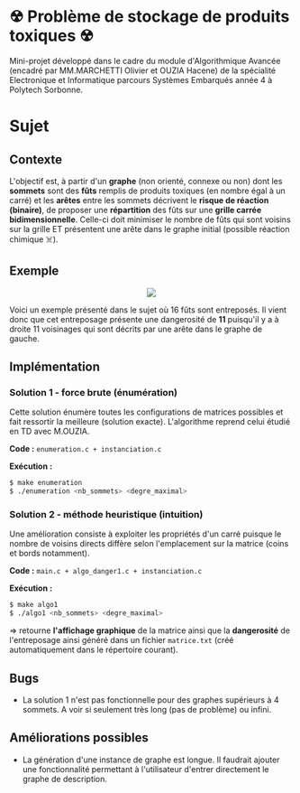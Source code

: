 # ☢ Problème de stockage de produits toxiques ☢
Mini-projet développé dans le cadre du module d'Algorithmique Avancée (encadré par MM.MARCHETTI Olivier et OUZIA Hacene) de la spécialité Electronique et Informatique parcours Systèmes Embarqués année 4 à Polytech Sorbonne.

# Sujet
## Contexte
L'objectif est, à partir d'un **graphe** (non orienté, connexe ou non) dont les **sommets** sont des **fûts** remplis de produits toxiques (en nombre égal à un carré) et les **arêtes** entre les sommets décrivent le **risque de réaction (binaire)**, de proposer une **répartition** des fûts sur une **grille carrée bidimensionnelle**. Celle-ci doit minimiser le nombre de fûts qui sont voisins sur la grille ET présentent une arête dans le graphe initial (possible réaction chimique ☠️).

## Exemple
<p align="center">
  <img src="https://user-images.githubusercontent.com/36695513/119200054-78cfbc80-ba8c-11eb-8cbe-a4ab0547fdeb.png" />
</p>

Voici un exemple présenté dans le sujet où 16 fûts sont entreposés. Il vient donc que cet entreposage présente une dangerosité de **11** puisqu'il y a à droite 11 voisinages qui sont décrits par une arête dans le graphe de gauche.

## Implémentation
### Solution 1 - force brute (énumération)
Cette solution énumère toutes les configurations de matrices possibles et fait ressortir la meilleure (solution exacte). L'algorithme reprend celui étudié en TD avec M.OUZIA.

**Code :** `enumeration.c + instanciation.c`

**Exécution :**
``` bash
$ make enumeration
$ ./enumeration <nb_sommets> <degre_maximal>
```

### Solution 2 - méthode heuristique (intuition)
Une amélioration consiste à exploiter les propriétés d'un carré puisque le nombre de voisins directs diffère selon l'emplacement sur la matrice (coins et bords notamment).

**Code :** `main.c + algo_danger1.c + instanciation.c`

**Exécution :**
``` bash
$ make algo1
$ ./algo1 <nb_sommets> <degre_maximal>
```
&rArr; retourne **l'affichage graphique** de la matrice ainsi que la **dangerosité** de l'entreposage ainsi généré dans un fichier `matrice.txt` (créé automatiquement dans le répertoire courant).

## Bugs
- La solution 1 n'est pas fonctionnelle pour des graphes supérieurs à 4 sommets. A voir si seulement très long (pas de problème) ou infini.

## Améliorations possibles
- La génération d'une instance de graphe est longue. Il faudrait ajouter une fonctionnalité permettant à l'utilisateur d'entrer directement le graphe de description.
